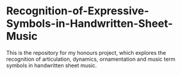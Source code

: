 # Recognition-of-Expressive-Symbols-in-Handwritten-Sheet-Music
This is the repository for my honours project, which explores the recognition of articulation, dynamics, ornamentation and music term symbols in handwritten sheet music.
